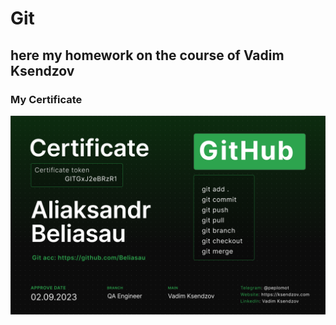 # Git
## here my homework on the course of Vadim Ksendzov

### My Certificate

![My Certificate](https://raw.githubusercontent.com/Beliasau/Git/main/Aliaksandr%20Beliasau_GIT.png)

